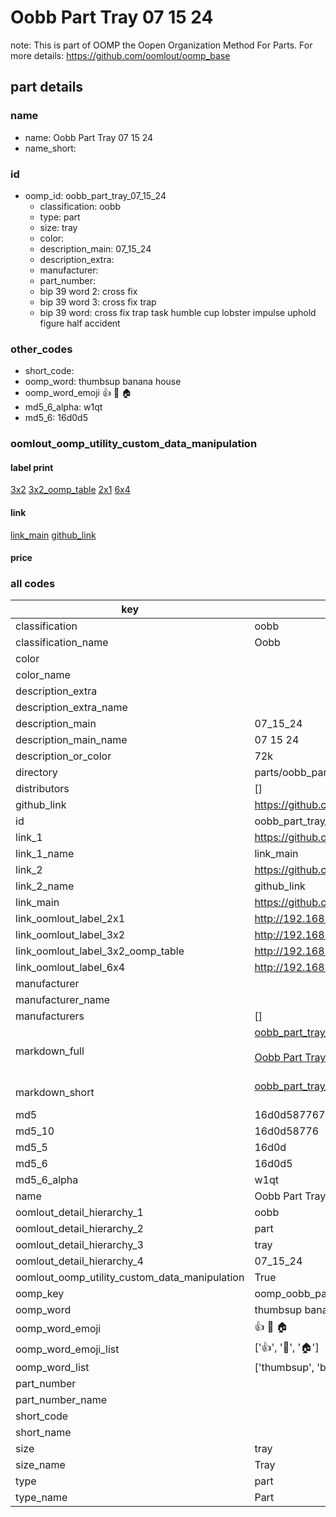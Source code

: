 # Oobb Part Tray 07 15 24  

note: This is part of OOMP the Oopen Organization Method For Parts. For more details: https://github.com/oomlout/oomp_base

##  part details





### name
* name: Oobb Part Tray 07 15 24
* name_short: 
### id
* oomp_id: oobb_part_tray_07_15_24
  * classification: oobb
  * type: part
  * size: tray
  * color: 
  * description_main: 07_15_24
  * description_extra: 
  * manufacturer: 
  * part_number: 
  * bip 39 word 2: cross fix
  * bip 39 word 3: cross fix trap
  * bip 39 word: cross fix trap task humble cup lobster impulse uphold figure half accident

### other_codes
* short_code: 
* oomp_word: thumbsup banana house
* oomp_word_emoji :thumbsup: :banana: :house:
* md5_6_alpha: w1qt
* md5_6: 16d0d5






### oomlout_oomp_utility_custom_data_manipulation
#### label print
[3x2](http://192.168.1.245:1112/?label=oomp%20w1qt)
[3x2_oomp_table](http://192.168.1.107:1112/?label=oomp%20w1qt)
[2x1](http://192.168.1.242:1112/?label=oomp%20w1qt)
[6x4](http://192.168.1.55:1112/?label=oomp%20w1qt)    

#### link

[link_main](https://github.com/oomlout/oomlout_oomp_current_version_messy/tree/main/parts/oobb_part_tray_07_15_24) [github_link](https://github.com/oomlout/oomlout_oomp_part_src/tree/main/parts/oobb_part_tray_07_15_24)                             

#### price







### all codes 
| key | value |  
| --- | --- |  
| classification | oobb |  
| classification_name | Oobb |  
| color |  |  
| color_name |  |  
| description_extra |  |  
| description_extra_name |  |  
| description_main | 07_15_24 |  
| description_main_name | 07 15 24 |  
| description_or_color | 72k |  
| directory | parts/oobb_part_tray_07_15_24 |  
| distributors | [] |  
| github_link | https://github.com/oomlout/oomlout_oomp_part_src/tree/main/parts/oobb_part_tray_07_15_24 |  
| id | oobb_part_tray_07_15_24 |  
| link_1 | https://github.com/oomlout/oomlout_oomp_current_version_messy/tree/main/parts/oobb_part_tray_07_15_24 |  
| link_1_name | link_main |  
| link_2 | https://github.com/oomlout/oomlout_oomp_part_src/tree/main/parts/oobb_part_tray_07_15_24 |  
| link_2_name | github_link |  
| link_main | https://github.com/oomlout/oomlout_oomp_current_version_messy/tree/main/parts/oobb_part_tray_07_15_24 |  
| link_oomlout_label_2x1 | http://192.168.1.242:1112/?label=oomp%20w1qt |  
| link_oomlout_label_3x2 | http://192.168.1.245:1112/?label=oomp%20w1qt |  
| link_oomlout_label_3x2_oomp_table | http://192.168.1.107:1112/?label=oomp%20w1qt |  
| link_oomlout_label_6x4 | http://192.168.1.55:1112/?label=oomp%20w1qt |  
| manufacturer |  |  
| manufacturer_name |  |  
| manufacturers | [] |  
| markdown_full | [oobb_part_tray_07_15_24](https://github.com/oomlout/oomlout_oomp_current_version_messy/tree/main/parts/oobb_part_tray_07_15_24)<br>[](https://github.com/oomlout/oomlout_oomp_current_version_messy/tree/main/parts/oobb_part_tray_07_15_24)<br>[Oobb Part Tray 07 15 24](https://github.com/oomlout/oomlout_oomp_current_version_messy/tree/main/parts/oobb_part_tray_07_15_24)<br><br> |  
| markdown_short | [oobb_part_tray_07_15_24](https://github.com/oomlout/oomlout_oomp_current_version_messy/tree/main/parts/oobb_part_tray_07_15_24)<br><br> |  
| md5 | 16d0d58776723064d6b77de1ce9601a0 |  
| md5_10 | 16d0d58776 |  
| md5_5 | 16d0d |  
| md5_6 | 16d0d5 |  
| md5_6_alpha | w1qt |  
| name | Oobb Part Tray 07 15 24 |  
| oomlout_detail_hierarchy_1 | oobb |  
| oomlout_detail_hierarchy_2 | part |  
| oomlout_detail_hierarchy_3 | tray |  
| oomlout_detail_hierarchy_4 | 07_15_24 |  
| oomlout_oomp_utility_custom_data_manipulation | True |  
| oomp_key | oomp_oobb_part_tray_07_15_24 |  
| oomp_word | thumbsup banana house |  
| oomp_word_emoji | :thumbsup: :banana: :house: |  
| oomp_word_emoji_list | [':thumbsup:', ':banana:', ':house:'] |  
| oomp_word_list | ['thumbsup', 'banana', 'house'] |  
| part_number |  |  
| part_number_name |  |  
| short_code |  |  
| short_name |  |  
| size | tray |  
| size_name | Tray |  
| type | part |  
| type_name | Part |  
